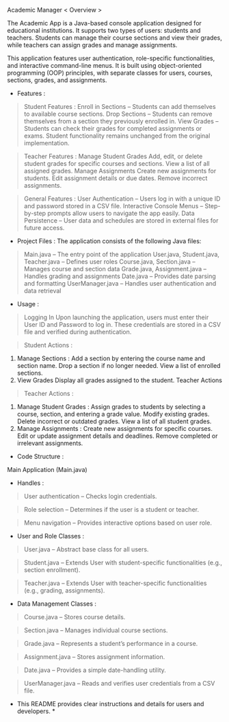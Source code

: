 Academic Manager
< Overview >

The Academic App is a Java-based console application designed for educational institutions. 
It supports two types of users: students and teachers. 
Students can manage their course sections and view their grades, while teachers can assign grades and manage assignments.

This application features user authentication, role-specific functionalities, and interactive command-line menus. 
It is built using object-oriented programming (OOP) principles, with separate classes for users, courses, sections, grades, and assignments.

- Features : 
> Student Features :
  Enroll in Sections – Students can add themselves to available course sections.
  Drop Sections – Students can remove themselves from a section they previously enrolled in.
  View Grades – Students can check their grades for completed assignments or exams.
  Student functionality remains unchanged from the original implementation.

> Teacher Features :
  Manage Student Grades
  Add, edit, or delete student grades for specific courses and sections.
  View a list of all assigned grades.
  Manage Assignments
  Create new assignments for students.
  Edit assignment details or due dates.
  Remove incorrect assignments.

> General Features :
  User Authentication – Users log in with a unique ID and password stored in a CSV file.
  Interactive Console Menus – Step-by-step prompts allow users to navigate the app easily.
  Data Persistence – User data and schedules are stored in external files for future access.

- Project Files :
The application consists of the following Java files:
> Main.java – The entry point of the application
> User.java, Student.java, Teacher.java – Defines user roles
> Course.java, Section.java – Manages course and section data
> Grade.java, Assignment.java – Handles grading and assignments
> Date.java – Provides date parsing and formatting
> UserManager.java – Handles user authentication and data retrieval

- Usage :
> Logging In
> Upon launching the application, users must enter their User ID and Password to log in.
  These credentials are stored in a CSV file and verified during authentication.

> Student Actions :
  1. Manage Sections :
     Add a section by entering the course name and section name.
     Drop a section if no longer needed.
     View a list of enrolled sections.
  2. View Grades
     Display all grades assigned to the student.
     Teacher Actions
> Teacher Actions :
  1. Manage Student Grades :
     Assign grades to students by selecting a course, section, and entering a grade value.
     Modify existing grades.
     Delete incorrect or outdated grades.
     View a list of all student grades.
  2. Manage Assignments :
     Create new assignments for specific courses.
     Edit or update assignment details and deadlines.
     Remove completed or irrelevant assignments.

- Code Structure :

Main Application (Main.java)

- Handles :

> User authentication – Checks login credentials.

> Role selection – Determines if the user is a student or teacher.

> Menu navigation – Provides interactive options based on user role.


- User and Role Classes :

> User.java – Abstract base class for all users.

> Student.java – Extends User with student-specific functionalities (e.g., section enrollment).

> Teacher.java – Extends User with teacher-specific functionalities (e.g., grading, assignments).


- Data Management Classes :

> Course.java – Stores course details.

> Section.java – Manages individual course sections.

> Grade.java – Represents a student’s performance in a course.

> Assignment.java – Stores assignment information.

> Date.java – Provides a simple date-handling utility.

> UserManager.java – Reads and verifies user credentials from a CSV file.


* This README provides clear instructions and details for users and developers. *
